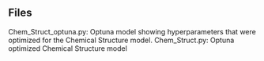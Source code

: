## Files
Chem_Struct_optuna.py: Optuna model showing hyperparameters that were optimized for the Chemical Structure model.
Chem_Struct.py: Optuna optimized Chemical Structure model
